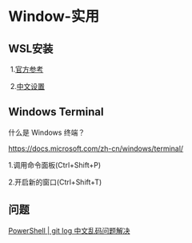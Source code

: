 # Window-实用

## WSL安装

​	1.[官方参考](https://docs.microsoft.com/en-us/windows/wsl/)

​	2.[中文设置](https://blog.csdn.net/Gelomen/article/details/109522530)



## Windows Terminal

什么是 Windows 终端？

https://docs.microsoft.com/zh-cn/windows/terminal/

1.调用命令面板(Ctrl+Shift+P)

2.开启新的窗口(Ctrl+Shift+T)







## 问题

[PowerShell | git log 中文乱码问题解决](https://blog.csdn.net/FollowGodSteps/article/details/96271359)

